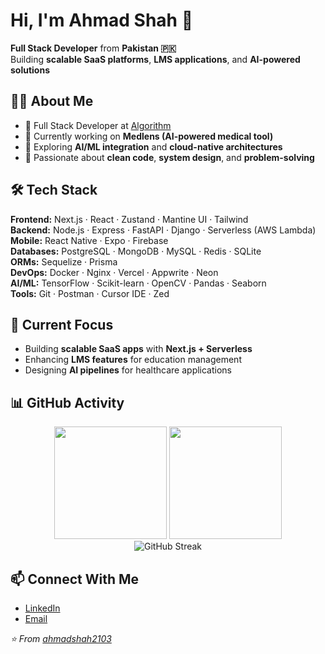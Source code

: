 # Hi, I'm Ahmad Shah 👋

**Full Stack Developer** from **Pakistan 🇵🇰**  
Building **scalable SaaS platforms**, **LMS applications**, and **AI-powered solutions**  


## 🧑‍💻 About Me
- 💼 Full Stack Developer at [Algorithm](https://algorithm.bz)  
- 🚀 Currently working on **Medlens (AI-powered medical tool)**  
- 🌱 Exploring **AI/ML integration** and **cloud-native architectures**  
- 🎯 Passionate about **clean code**, **system design**, and **problem-solving**  


## 🛠️ Tech Stack

**Frontend:** Next.js · React · Zustand · Mantine UI · Tailwind  
**Backend:** Node.js · Express · FastAPI · Django · Serverless (AWS Lambda)  
**Mobile:** React Native · Expo · Firebase  
**Databases:** PostgreSQL · MongoDB · MySQL · Redis · SQLite  
**ORMs:** Sequelize · Prisma  
**DevOps:** Docker · Nginx · Vercel · Appwrite · Neon  
**AI/ML:** TensorFlow · Scikit-learn · OpenCV · Pandas · Seaborn  
**Tools:** Git · Postman · Cursor IDE · Zed  



## 📌 Current Focus
- Building **scalable SaaS apps** with **Next.js + Serverless**  
- Enhancing **LMS features** for education management  
- Designing **AI pipelines** for healthcare applications  



## 📊 GitHub Activity

<div align="center">
  <img height="180em" src="https://github-readme-stats.vercel.app/api?username=ahmadshah2103&show_icons=true&theme=tokyonight&include_all_commits=true&count_private=true"/>
  <img height="180em" src="https://github-readme-stats.vercel.app/api/top-langs/?username=ahmadshah2103&layout=compact&theme=tokyonight"/>
</div>

<div align="center">
  <img src="https://github-readme-streak-stats.herokuapp.com/?user=ahmadshah2103&theme=tokyonight" alt="GitHub Streak" />
</div>



## 📫 Connect With Me
- [LinkedIn](https://linkedin.com/in/ahmadshahkhattak)  
- [Email](mailto:ahmad1911491@gmail.com)  



<i>⭐️ From [ahmadshah2103](https://github.com/ahmadshah2103)</i>
